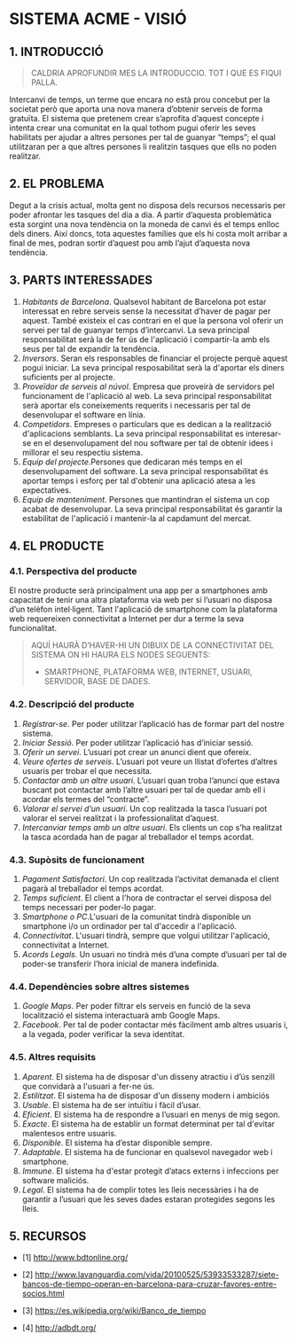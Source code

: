 ﻿# **SISTEMA ACME - VISIÓ** #

## **1. INTRODUCCIÓ** ##

> CALDRIA APROFUNDIR MES LA INTRODUCCIO. TOT I QUE ES FIQUI PALLA.

Intercanvi de temps, un terme que encara no està prou concebut per la societat però que aporta una nova manera d’obtenir serveis de forma gratuïta. El sistema que pretenem crear s’aprofita d’aquest concepte i intenta crear una comunitat en la qual tothom pugui oferir les seves habilitats per ajudar a altres persones per tal de guanyar “temps”; el qual utilitzaran per a que altres persones li realitzin tasques que ells no poden realitzar.


## **2. EL PROBLEMA** ##

Degut a la crisis actual, molta gent no disposa dels recursos necessaris per poder afrontar les tasques del dia a dia. A partir d’aquesta problemàtica esta sorgint una nova tendència on la moneda de canvi és el temps enlloc dels diners.
Així doncs, tota aquestes famílies que els hi costa molt arribar a final de mes, podran sortir d’aquest pou amb l’ajut d’aquesta nova tendència.


## **3. PARTS INTERESSADES** ##

1. *Habitants de Barcelona*. Qualsevol habitant de Barcelona pot estar interessat en rebre serveis sense la necessitat d’haver de pagar per aquest. També existeix el cas contrari en el que la persona vol oferir un servei per tal de guanyar temps d’intercanvi. La seva principal responsabilitat serà la de fer ús de l'aplicació i compartir-la amb els seus per tal de expandir la tendència.
2. *Inversors*. Seran els responsables de financiar el projecte perquè aquest pogui iniciar. La seva principal resposabilitat serà la d'aportar els diners suficients per al projecte.
3. *Proveïdor de serveis al núvol*. Empresa que proveirà de servidors pel funcionament de l'aplicació al web. La seva principal responsabilitat serà aportar els coneixements requerits i necessaris per tal de desenvolupar el software en línia.
4. *Competidors*. Empreses o particulars que es dedican a la realització d'aplicacions semblants. La seva principal responsabilitat es interesar-se en el desenvolupament del nou software per tal de obtenir idees i millorar el seu respectiu sistema.
5. *Equip del projecte*.Persones que dedicaran més temps en el desenvolupament del software. La seva principal responsabilitat és aportar temps i esforç per tal d'obtenir una aplicació atesa a les expectatives.
6. *Equip de manteniment*. Persones que mantindran el sistema un cop acabat de desenvolupar. La seva principal responsabilitat és garantir la estabilitat de l'aplicació i mantenir-la al capdamunt del mercat.


## **4. EL PRODUCTE** ##

### 4.1. Perspectiva del producte ###

El nostre producte serà principalment una app per a smartphones amb capacitat de tenir una altra plataforma via web per si l’usuari no disposa d’un telèfon intel·ligent. Tant l'aplicació de smartphone com la plataforma web requereixen connectivitat a Internet per dur a terme la seva funcionalitat.
 
> AQUÍ HAURÀ D’HAVER-HI UN DIBUIX DE LA CONNECTIVITAT DEL SISTEMA ON HI HAURA ELS NODES SEGUENTS:
> * SMARTPHONE, PLATAFORMA WEB, INTERNET, USUARI, SERVIDOR, BASE DE DADES.

### 4.2. Descripció del producte ###

1. *Registrar-se*. Per poder utilitzar l’aplicació has de formar part del nostre sistema. 
2. *Iniciar Sessió*. Per poder utilitzar l’aplicació has d’iniciar sessió. 
3. *Oferir un servei*. L’usuari pot crear un anunci dient que ofereix.
4. *Veure ofertes de serveis*. L’usuari pot veure un llistat d’ofertes d’altres usuaris per trobar el que necessita.
5. *Contactar amb un altre usuari*. L’usuari quan troba l’anunci que estava buscant pot contactar amb l’altre usuari per tal de quedar amb ell i acordar els termes del “contracte”.
6. *Valorar el servei d’un usuari*. Un cop realitzada la tasca l’usuari pot valorar el servei realitzat i la professionalitat d’aquest.
7. *Intercanviar temps amb un altre usuari*. Els clients un cop s’ha realitzat la tasca acordada han de pagar al treballador el temps acordat.

 
### 4.3. Supòsits de funcionament ###

1. *Pagament Satisfactori*. Un cop realitzada l’activitat demanada el client pagarà al treballador el temps acordat.
2. *Temps suficient*. El client a l’hora de contractar el servei disposa del temps necessari per poder-lo pagar.
3. *Smartphone o PC*.L'usuari de la comunitat tindrà disponible un smartphone i/o un ordinador per tal d'accedir a l'aplicació.
4. *Connectivitat*. L'usuari tindrà, sempre que volgui utilitzar l'aplicació, connectivitat a Internet.
5. *Acords Legals*. Un usuari no tindrà més d’una compte d’usuari per tal de poder-se transferir l’hora inicial de manera indefinida.
 
### 4.4. Dependències sobre altres sistemes ###

1. *Google Maps*. Per poder filtrar els serveis en funció de la seva localització el sistema interactuarà amb Google Maps.
2. *Facebook*. Per tal de poder contactar més fàcilment amb altres usuaris i, a la vegada, poder verificar la seva identitat.
  
### 4.5. Altres requisits ###

1. *Aparent*. El sistema ha de disposar d'un disseny atractiu i d’ús senzill que convidarà a l'usuari a fer-ne ús.
2. *Estilitzat*. El sistema ha de disposar d'un disseny modern i ambiciós
3. *Usable*. El sistema ha de ser intuïtiu i fàcil d’usar.
4. *Eficient*. El sistema ha de respondre a l’usuari en menys de mig segon.
5. *Exacte*. El sistema ha de establir un format determinat per tal d'evitar malentesos entre usuaris.
6. *Disponible*. El sistema ha d’estar disponible sempre.
7. *Adaptable*. El sistema ha de funcionar en qualsevol navegador web i smartphone.
8. *Immune*. El sistema ha d'estar protegit d’atacs externs i infeccions per software maliciós.
9. *Legal*. El sistema ha de complir totes les lleis necessàries i ha de garantir a l’usuari que les seves dades estaran protegides segons les lleis.

## **5. RECURSOS** ##

* [1] http://www.bdtonline.org/

* [2] http://www.lavanguardia.com/vida/20100525/53933533287/siete-bancos-de-tiempo-operan-en-barcelona-para-cruzar-favores-entre-socios.html

* [3] https://es.wikipedia.org/wiki/Banco_de_tiempo

* [4] http://adbdt.org/
